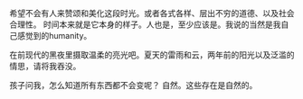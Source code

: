 希望不会有人来赞颂和美化这段时光。或者各式各样、层出不穷的道德、以及社会合理性。
时间本来就是它本身的样子。人也是，至少应该是。我说的当然是我自己感觉到的humanity。

在前现代的黑夜里摄取温柔的亮光吧。夏天的雷雨和云，两年前的阳光以及泛滥的情思，请将我吞没。

孩子问我，怎么知道所有东西都不会变呢？
自然。这些存在是自然的。